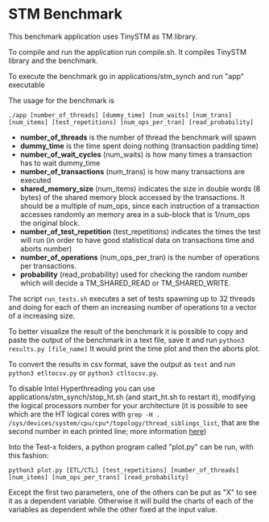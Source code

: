 # STM Benchmark

This benchmark application uses TinySTM as TM library.

To compile and run the application run compile.sh. It compiles TinySTM library and the benchmark.

To execute the benchmark go in applications/stm_synch and run "app" executable

The usage for the benchmark is

`./app [number_of_threads] [dummy_time] [num_waits] [num_trans] [num_items] [test_repetitions] [num_ops_per_tran] [read_probability]`

- **number_of_threads** is the number of thread the benchmark will spawn
- **dummy_time** is the time spent doing nothing (transaction padding time)
- **number_of_wait_cycles** (num_waits) is how many times a transaction has to wait dummy_time
- **number_of_transactions** (num_trans) is how many transactions are executed
- **shared_memory_size** (num_items) indicates the size in double words (8 bytes) of the shared memory block accessed by the transactions. It should be a multiple of num_ops, since each instruction of a transaction accesses randomly an memory area in a sub-block that is 1/num_ops the original block.
- **number_of_test_repetition** (test_repetitions) indicates the times the test will run (in order to have good statistical data on transactions time and aborts number)
- **number_of_operations** (num_ops_per_tran) is the number of operations per transactions.
- **probability** (read_probability) used for checking the random number which will decide a TM_SHARED_READ or TM_SHARED_WRITE.

The script `run_tests.sh` executes a set of tests spawning up to 32 threads and doing for each of them an increasing number of operations to a vector of a increasing size.

To better visualize the result of the benchmark it is possible to copy and paste the output of the benchmark in a text file, save it and run `python3 results.py [file_name]`
It would print the time plot and then the aborts plot.

To convert the results in csv format, save the output as `test` and run `python3 etltocsv.py` or `python3 ctltocsv.py`.

To disable Intel Hyperthreading you can use applications/stm_synch/stop_ht.sh (and start_ht.sh to restart it), modifying the logical processors number for your architecture (it is possible to see which are the HT logical cores with `grep -H . /sys/devices/system/cpu/cpu*/topology/thread_siblings_list`, that are the second number in each printed line; more information [here](https://www.golinuxhub.com/2018/01/how-to-disable-or-enable-hyper.html)) 

Into the Test-x folders, a python program called "plot.py" can be run, with this fashion:

`python3 plot.py [ETL/CTL] [test_repetitions] [number_of_threads] [num_items] [num_ops_per_trans] [read_probability]`

Except the first two parameters, one of the others can be put as "X" to see it as a dependent variable. 
Otherwise it will build the charts of each of the variables as dependent while the other fixed at the input value. 
